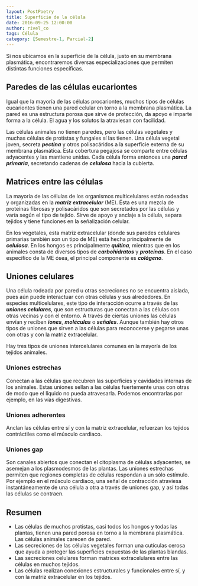 ```yaml
---
layout: PostPoetry
title: Superficie de la célula
date: 2016-09-25 12:00:00
author: rivel_co
tags: Célula
category: [Semestre-1, Parcial-2]
---
```


Si nos ubicamos en la superficie de la célula, justo en su membrana plasmática, encontraremos diversas especializaciones que permiten distintas funciones específicas.

## Paredes de las células eucariontes

Igual que la mayoría de las células procariontes, muchos tipos de células eucariontes tienen una pared celular en torno a la membrana plasmática. La pared es una estructura porosa que sirve de protección, da apoyo e imparte forma a la célula. El agua y los solutos la atraviesan con facilidad.

Las células animales no tienen paredes, pero las células vegetales y muchas células de protistas y fungales sí las tienen. Una célula vegetal joven, secreta ***pectina*** y otros polisacáridos a la superficie externa de su membrana plasmática. Esta cobertura pegajosa se comparte entre células adyacentes y las mantiene unidas. Cada célula forma entonces una ***pared primaria***, secretando cadenas de ***celulosa*** hacia la cubierta.

## Matrices entre las células

La mayoría de las células de los organismos multicelulares están rodeadas y organizadas en la ***matriz extracelular*** (ME). Ésta es una mezcla de proteínas fibrosas y polisacáridos que son secretados por las células y varía según el tipo de tejido. Sirve de apoyo y anclaje a la célula, separa tejidos y tiene funciones en la señalización celular.

En los vegetales, esta matriz extracelular (donde sus paredes celulares primarias también son un tipo de ME) está hecha principalmente de ***celulosa***. En los hongos es principalmente ***quitina***, mientras que en los animales consta de diversos tipos de ***carbohidratos*** y ***proteínas***. En el caso específico de la ME ósea, el principal componente es ***colágeno***.

## Uniones celulares

Una célula rodeada por pared u otras secreciones no se encuentra aislada, pues aún puede interactuar con otras células y sus alrededores. En especies multicelulares, este tipo de interacción ocurre a través de las ***uniones celulares***, que son estructuras que conectan a las células con otras vecinas y con el entorno. A través de ciertas uniones las células envían y reciben ***iones***, ***moléculas*** o ***señales***. Aunque también hay otros tipos de uniones que sirven a las células para reconocerse y pegarse unas con otras y con la matriz extracelular.

Hay tres tipos de uniones intercelulares comunes en la mayoría de los tejidos animales.

### Uniones estrechas

Conectan a las células que recubren las superficies y cavidades internas de los animales. Estas uniones sellan a las células fuertemente unas con otras de modo que el líquido no pueda atravesarla. Podemos encontrarlas por ejemplo, en las vías digestivas.

### Uniones adherentes

Anclan las células entre sí y con la matriz extracelular, refuerzan los tejidos contráctiles como el músculo cardiaco.

### Uniones gap

Son canales abiertos que conectan el citoplasma de células adyacentes, se asemejan a los plasmodesmos de las plantas. Las uniones estrechas permiten que regiones completas de células respondan a un sólo estímulo. Por ejemplo en el músculo cardiaco, una señal de contracción atraviesa instantáneamente de una célula a otra a través de uniones gap, y así todas las células se contraen.

## Resumen

- Las células de muchos protistas, casi todos los hongos y todas las plantas, tienen una pared porosa en torno a la membrana plasmática. Las células animales carecen de pared.
- Las secreciones de las células vegetales forman una cutículas cerosa que ayuda a proteger las superficies expuestas de las plantas blandas.
- Las secreciones celulares forman matrices extracelulares entre las células en muchos tejidos.
- Las células realizan conexiones estructurales y funcionales entre sí, y con la matriz extracelular en los tejidos.